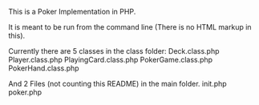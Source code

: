 This is a Poker Implementation in PHP.  

It is meant to be run from the command line (There is no HTML markup in this).

Currently there are 5 classes in the class folder:
	Deck.class.php
	Player.class.php
	PlayingCard.class.php
	PokerGame.class.php
	PokerHand.class.php

And 2 Files (not counting this README) in the main folder.
	init.php
	poker.php